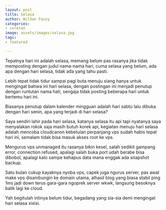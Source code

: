 ```yaml
---
layout: post
title: Selasa
author: Wildan Fauzy
categories:
- coretan
image: assets/images/selasa.jpg
tags:
- featured

---
```

Tepatnya hari ini adalah selasa, memang belum pas rasanya jika tidak memposting dengan judul nama-nama hari, cuma selasa yang belum, ada apa dengan hari selasa, tidak ada yang tahu pasti.

Lebih tepat tidak tidur sampai pagi buta menuju siang hanya untuk mengingat bahwa ini hari selasa, dengan postingan ini menjadi penutup dengan runtutan nama hati, sengaja tidak posting beberapa hari untuk bertemu hari ini.

Biasanya penutup dalam kalender mingguan adalah hari sabtu lalu dibuka dengan hari senin, apa yang terjadi di hari selasa?

Saya sendiri lahir pada hari selasa, katanya selasa itu api tapi nyatanya saya menyalakan rokok saja masih butuh korek api, kegiatan menuju hari selasa adalah mencoba cloudcanon kebetulan perpanjang vps sudah habis tepat hari ini, semalam tidak bisa masuk akses root ke vps.

Mengurus vps unmanaged itu rasanya bikin kesel, salah sedikit gampang error, connection refused, apalagi salah buka port udah berabe bisa dibobol, apalagi kalo sampe kehapus data mana enggak ada snapshot backup.

Satu bulan cukup kayaknya nyoba vps, capek juga ngurus server, pas awal make vps disambungin ke domain utama, alhasil blog yang biasa stabil ping 1ms jadi down terus gara-gara ngoprek server wkwk, langsung besoknya balik lagi ke cloud.

Yah begitulah intinya belum tidur, begadang yang sia-sia demi mengingat hari selasa xixixi.